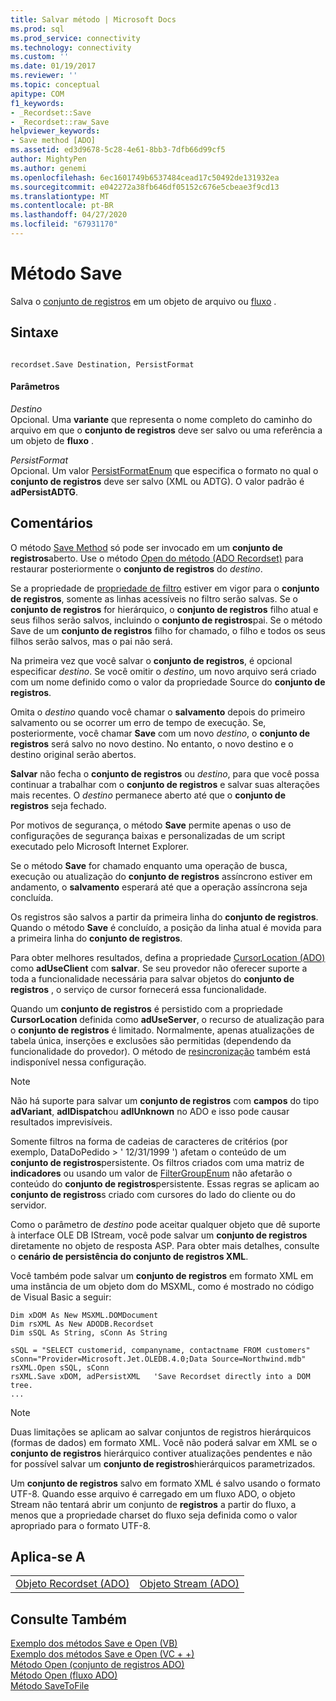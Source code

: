```yaml
---
title: Salvar método | Microsoft Docs
ms.prod: sql
ms.prod_service: connectivity
ms.technology: connectivity
ms.custom: ''
ms.date: 01/19/2017
ms.reviewer: ''
ms.topic: conceptual
apitype: COM
f1_keywords:
- _Recordset::Save
- _Recordset::raw_Save
helpviewer_keywords:
- Save method [ADO]
ms.assetid: ed3d9678-5c28-4e61-8bb3-7dfb66d99cf5
author: MightyPen
ms.author: genemi
ms.openlocfilehash: 6ec1601749b6537484cead17c50492de131932ea
ms.sourcegitcommit: e042272a38fb646df05152c676e5cbeae3f9cd13
ms.translationtype: MT
ms.contentlocale: pt-BR
ms.lasthandoff: 04/27/2020
ms.locfileid: "67931170"
---
```

# <a name="save-method"></a>Método Save
Salva o [conjunto de registros](../../../ado/reference/ado-api/recordset-object-ado.md) em um objeto de arquivo ou [fluxo](../../../ado/reference/ado-api/stream-object-ado.md) .  
  
## <a name="syntax"></a>Sintaxe  
  
```  
  
recordset.Save Destination, PersistFormat  
```  
  
#### <a name="parameters"></a>Parâmetros  
 *Destino*  
 Opcional. Uma **variante** que representa o nome completo do caminho do arquivo em que o **conjunto de registros** deve ser salvo ou uma referência a um objeto de **fluxo** .  
  
 *PersistFormat*  
 Opcional. Um valor [PersistFormatEnum](../../../ado/reference/ado-api/persistformatenum.md) que especifica o formato no qual o **conjunto de registros** deve ser salvo (XML ou ADTG). O valor padrão é **adPersistADTG**.  
  
## <a name="remarks"></a>Comentários  
 O método [Save Method](../../../ado/reference/ado-api/save-method.md) só pode ser invocado em um **conjunto de registros**aberto. Use o método [Open do método (ADO Recordset)](../../../ado/reference/ado-api/open-method-ado-recordset.md) para restaurar posteriormente o **conjunto de registros** do *destino*.  
  
 Se a propriedade de [propriedade de filtro](../../../ado/reference/ado-api/filter-property.md) estiver em vigor para o **conjunto de registros**, somente as linhas acessíveis no filtro serão salvas. Se o **conjunto de registros** for hierárquico, o **conjunto de registros** filho atual e seus filhos serão salvos, incluindo o **conjunto de registros**pai. Se o método Save de um **conjunto de registros** filho for chamado, o filho e todos os seus filhos serão salvos, mas o pai não será.  
  
 Na primeira vez que você salvar o **conjunto de registros**, é opcional especificar *destino*. Se você omitir o *destino*, um novo arquivo será criado com um nome definido como o valor da propriedade Source do **conjunto de registros**.  
  
 Omita o *destino* quando você chamar o **salvamento** depois do primeiro salvamento ou se ocorrer um erro de tempo de execução. Se, posteriormente, você chamar **Save** com um novo *destino*, o **conjunto de registros** será salvo no novo destino. No entanto, o novo destino e o destino original serão abertos.  
  
 **Salvar** não fecha o **conjunto de registros** ou *destino*, para que você possa continuar a trabalhar com o **conjunto de registros** e salvar suas alterações mais recentes. O *destino* permanece aberto até que o **conjunto de registros** seja fechado.  
  
 Por motivos de segurança, o método **Save** permite apenas o uso de configurações de segurança baixas e personalizadas de um script executado pelo Microsoft Internet Explorer.  
  
 Se o método **Save** for chamado enquanto uma operação de busca, execução ou atualização do **conjunto de registros** assíncrono estiver em andamento, o **salvamento** esperará até que a operação assíncrona seja concluída.  
  
 Os registros são salvos a partir da primeira linha do **conjunto de registros**. Quando o método **Save** é concluído, a posição da linha atual é movida para a primeira linha do **conjunto de registros**.  
  
 Para obter melhores resultados, defina a propriedade [CursorLocation (ADO)](../../../ado/reference/ado-api/cursorlocation-property-ado.md) como **adUseClient** com **salvar**. Se seu provedor não oferecer suporte a toda a funcionalidade necessária para salvar objetos do **conjunto de registros** , o serviço de cursor fornecerá essa funcionalidade.  
  
 Quando um **conjunto de registros** é persistido com a propriedade **CursorLocation** definida como **adUseServer**, o recurso de atualização para o **conjunto de registros** é limitado. Normalmente, apenas atualizações de tabela única, inserções e exclusões são permitidas (dependendo da funcionalidade do provedor). O método de [resincronização](../../../ado/reference/ado-api/resync-method.md) também está indisponível nessa configuração.  
  
> [!NOTE]
>  Não há suporte para salvar um **conjunto de registros** com **campos** do tipo **adVariant**, **adIDispatch**ou **adIUnknown** no ADO e isso pode causar resultados imprevisíveis.  
  
 Somente filtros na forma de cadeias de caracteres de critérios (por exemplo, DataDoPedido > ' 12/31/1999 ') afetam o conteúdo de um **conjunto de registros**persistente. Os filtros criados com uma matriz de **indicadores** ou usando um valor de [FilterGroupEnum](../../../ado/reference/ado-api/filtergroupenum.md) não afetarão o conteúdo do **conjunto de registros**persistente. Essas regras se aplicam ao **conjunto de registros**s criado com cursores do lado do cliente ou do servidor.  
  
 Como o parâmetro de *destino* pode aceitar qualquer objeto que dê suporte à interface OLE DB IStream, você pode salvar um **conjunto de registros** diretamente no objeto de resposta ASP. Para obter mais detalhes, consulte o **cenário de persistência do conjunto de registros XML**.  
  
 Você também pode salvar um **conjunto de registros** em formato XML em uma instância de um objeto dom do MSXML, como é mostrado no código de Visual Basic a seguir:  
  
```  
Dim xDOM As New MSXML.DOMDocument  
Dim rsXML As New ADODB.Recordset  
Dim sSQL As String, sConn As String  
  
sSQL = "SELECT customerid, companyname, contactname FROM customers"  
sConn="Provider=Microsoft.Jet.OLEDB.4.0;Data Source=Northwind.mdb"  
rsXML.Open sSQL, sConn  
rsXML.Save xDOM, adPersistXML   'Save Recordset directly into a DOM tree.  
...  
```  
  
> [!NOTE]
>  Duas limitações se aplicam ao salvar conjuntos de registros hierárquicos (formas de dados) em formato XML. Você não poderá salvar em XML se o **conjunto de registros** hierárquico contiver atualizações pendentes e não for possível salvar um **conjunto de registros**hierárquicos parametrizados.  
  
 Um **conjunto de registros** salvo em formato XML é salvo usando o formato UTF-8. Quando esse arquivo é carregado em um fluxo ADO, o objeto Stream não tentará abrir um conjunto de **registros** a partir do fluxo, a menos que a propriedade charset do fluxo seja definida como o valor apropriado para o formato UTF-8.  
  
## <a name="applies-to"></a>Aplica-se A  
  
|||  
|-|-|  
|[Objeto Recordset (ADO)](../../../ado/reference/ado-api/recordset-object-ado.md)|[Objeto Stream (ADO)](../../../ado/reference/ado-api/stream-object-ado.md)|  
  
## <a name="see-also"></a>Consulte Também  
 [Exemplo dos métodos Save e Open (VB)](../../../ado/reference/ado-api/save-and-open-methods-example-vb.md)   
 [Exemplo dos métodos Save e Open (VC + +)](../../../ado/reference/ado-api/save-and-open-methods-example-vc.md)   
 [Método Open (conjunto de registros ADO)](../../../ado/reference/ado-api/open-method-ado-recordset.md)   
 [Método Open (fluxo ADO)](../../../ado/reference/ado-api/open-method-ado-stream.md)   
 [Método SaveToFile](../../../ado/reference/ado-api/savetofile-method.md)
